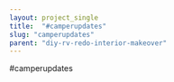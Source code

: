 ```yaml
---
layout: project_single
title:  "#camperupdates"
slug: "camperupdates"
parent: "diy-rv-redo-interior-makeover"
---
```

#camperupdates